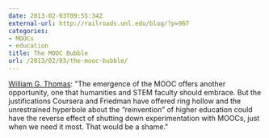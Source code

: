 ```yaml
---
date: 2013-02-03T09:55:34Z
external-url: http://railroads.unl.edu/blog/?p=967
categories:
- MOOCs
- education
title: The MOOC Bubble
url: /2013/02/03/the-mooc-bubble/
---
```


[William G. Thomas](http://railroads.unl.edu/blog/?p=967): "The emergence of the MOOC offers another opportunity, one that humanities and STEM faculty should embrace. But the justifications Coursera and Friedman have offered ring hollow and the unrestrained hyperbole about the “reinvention” of higher education could have the reverse effect of shutting down experimentation with MOOCs, just when we need it most. That would be a shame."
